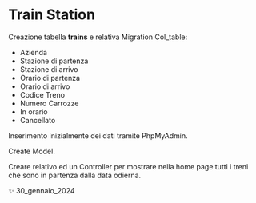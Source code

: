 # Train Station

Creazione tabella __trains__ e relativa Migration
Col_table:
- Azienda
- Stazione di partenza
- Stazione di arrivo
- Orario di partenza
- Orario di arrivo
- Codice Treno
- Numero Carrozze
- In orario
- Cancellato

Inserimento inizialmente dei dati tramite PhpMyAdmin.

Create Model.

Creare relativo ed un Controller per mostrare nella home page tutti i treni che sono in partenza dalla data odierna.

✨ 30_gennaio_2024